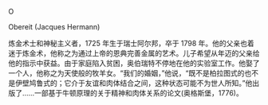 <title>Dictionary of Witchcraft</title> <link href="e9780806536231_css.css" rel="stylesheet" type="text/css"> 

O

Obereit (Jacques Hermann)

炼金术士和神秘主义者，1725 年生于瑞士阿尔邦，卒于 1798 年。他的父亲也着迷于炼金术，他称之为通过上帝的恩典完善金属的艺术。儿子希望从年迈的父亲给他的指示中获益。由于家庭陷入贫困，奥伯瑞特不停地在他的实验室工作。他娶了一个人，他称之为天使般的牧羊女。“我们的婚姻，”他说，“既不是柏拉图式的也不是伊壁鸠鲁式的；它介于友谊和肉体结合之间，这种状态可能不为世人所知。”他出版了……一部基于牛顿原理的关于精神和肉体关系的论文(奥格斯堡，1776)。